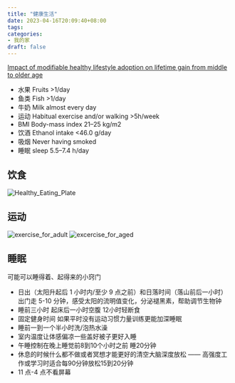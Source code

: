 ```yaml
---
title: "健康生活"
date: 2023-04-16T20:09:40+08:00
tags:
categories:
- 我的家
draft: false
---
```

[Impact of modifiable healthy lifestyle adoption on lifetime gain from middle to older age](https://academic.oup.com/ageing/article/51/5/afac080/6572254?login=false)
- 水果 Fruits >1/day
- 鱼类 Fish >1/day
- 牛奶 Milk almost every day
- 运动 Habitual exercise and/or walking >5h/week
- BMI Body-mass index 21–25 kg/m2
- 饮酒 Ethanol intake <46.0 g/day
- 吸烟 Never having smoked
- 睡眠 sleep 5.5–7.4 h/day

## 饮食
![Healthy_Eating_Plate](/post/sustainable_life/Healthy_Eating_Plate.jpeg)

## 运动
![exercise_for_adult](/post/sustainable_life/excercise_adult.png)
![excercise_for_aged](/post/sustainable_life/excercise_aged.png)

## 睡眠
可能可以睡得着、起得来的小窍门
-  日出（太阳升起后 1 小时内/至少 9 点之前）和日落时间（落山前后一小时）出门走 5-10 分钟，感受太阳的流明值变化，分泌褪黑素，帮助调节生物钟
-  睡前三小时 起床后一小时空腹 12小时轻断食
-  固定健身时间 如果平时没有运动习惯力量训练更能加深睡眠
-  睡前一到一个半小时洗/泡热水澡
-  室内温度让体感偏凉一些盖好被子更好入睡
-  午睡控制在晚上睡觉前8到10个小时之前 睡20分钟
-  休息的时候什么都不做或者冥想才能更好的清空大脑深度放松 —— 高强度工作或学习时适合每90分钟放松15到20分钟
- 11 点-4 点不看屏幕